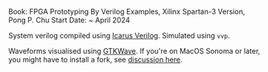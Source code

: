 Book: FPGA Prototyping By Verilog Examples, Xilinx Spartan-3 Version, Pong P. Chu
Start Date: ~ April 2024

System verilog compiled using [Icarus Verilog](https://steveicarus.github.io/iverilog/). Simulated using `vvp`. 

Waveforms visualised using [GTKWave](https://gtkwave.sourceforge.net/). If you're on MacOS Sonoma or later, you 
might have to install a fork, see [discussion here](https://github.com/gtkwave/gtkwave/issues/250#issuecomment-1740593510).
